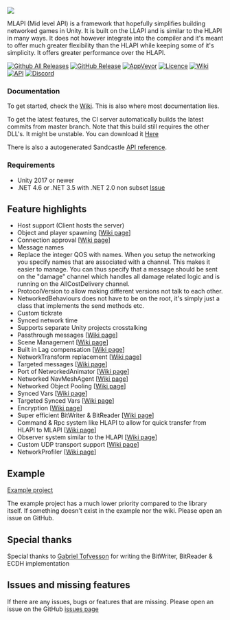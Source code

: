 ![](https://i.imgur.com/d0amtqs.png)

MLAPI (Mid level API) is a framework that hopefully simplifies building networked games in Unity. It is built on the LLAPI and is similar to the HLAPI in many ways. It does not however integrate into the compiler and it's meant to offer much greater flexibility than the HLAPI while keeping some of it's simplicity. It offers greater performance over the HLAPI.

[![Github All Releases](https://img.shields.io/github/downloads/TwoTenPvP/MLAPI/total.svg)](https://github.com/TwoTenPvP/MLAPI/releases)
[![GitHub Release](https://img.shields.io/github/release/TwoTenPvP/MLAPI.svg)](https://github.com/TwoTenPvP/MLAPI/releases)
[![AppVeyor](https://img.shields.io/appveyor/ci/TwoTenPvP/MLAPI.svg)](https://ci.appveyor.com/project/TwoTenPvP/mlapi/build/artifacts)
[![Licence](https://img.shields.io/github/license/TwoTenPvP/MLAPI.svg)](https://github.com/TwoTenPvP/MLAPI/blob/master/LICENCE)
[![Wiki](https://img.shields.io/badge/docs-wiki-green.svg)](https://github.com/TwoTenPvP/MLAPI/wiki)
[![API](https://img.shields.io/badge/docs-api-green.svg)](https://twotenpvp.github.io/MLAPI/docs/index.html)
[![Discord](https://img.shields.io/discord/449263083769036810.svg)](https://discord.gg/FM8SE9E)

### Documentation
To get started, check the [Wiki](https://github.com/TwoTenPvP/MLAPI/wiki).
This is also where most documentation lies.

To get the latest features, the CI server automatically builds the latest commits from master branch. Note that this build still requires the other DLL's. It might be unstable. You can download it [Here](https://ci.appveyor.com/project/TwoTenPvP/mlapi/build/artifacts)

There is also a autogenerated Sandcastle [API reference](https://twotenpvp.github.io/MLAPI/docs/index.html).

### Requirements
* Unity 2017 or newer
* .NET 4.6 or .NET 3.5 with .NET 2.0 non subset [Issue](https://github.com/TwoTenPvP/MLAPI/issues/43)

## Feature highlights
* Host support (Client hosts the server)
* Object and player spawning \[[Wiki page](https://github.com/TwoTenPvP/MLAPI/wiki/Object-Spawning)\]
* Connection approval \[[Wiki page](https://github.com/TwoTenPvP/MLAPI/wiki/Connection-Approval)\]
* Message names
* Replace the integer QOS with names. When you setup the networking you specify names that are associated with a channel. This makes it easier to manage. You can thus specify that a message should be sent on the "damage" channel which handles all damage related logic and is running on the AllCostDelivery channel.
* ProtocolVersion to allow making different versions not talk to each other.
* NetworkedBehaviours does not have to be on the root, it's simply just a class that implements the send methods etc.
* Custom tickrate
* Synced network time
* Supports separate Unity projects crosstalking
* Passthrough messages \[[Wiki page](https://github.com/TwoTenPvP/MLAPI/wiki/Passthrough-messages)\]
* Scene Management \[[Wiki page](https://github.com/TwoTenPvP/MLAPI/wiki/Scene-Management)\]
* Built in Lag compensation \[[Wiki page](https://github.com/TwoTenPvP/MLAPI/wiki/Lag-Compensation)\]
* NetworkTransform replacement \[[Wiki page](https://github.com/TwoTenPvP/MLAPI/wiki/NetworkedTransform)\]
* Targeted messages \[[Wiki page](https://github.com/TwoTenPvP/MLAPI/wiki/Targeted-Messages)\]
* Port of NetworkedAnimator \[[Wiki page](https://github.com/TwoTenPvP/MLAPI/wiki/NetworkedAnimator)\]
* Networked NavMeshAgent \[[Wiki page](https://github.com/TwoTenPvP/MLAPI/wiki/NetworkedNavMeshAgent)\]
* Networked Object Pooling \[[Wiki page](https://github.com/TwoTenPvP/MLAPI/wiki/Networked-Object-Pooling)\]
* Synced Vars \[[Wiki page](https://github.com/TwoTenPvP/MLAPI/wiki/SyncedVars)\]
* Targeted Synced Vars \[[Wiki page](https://github.com/TwoTenPvP/MLAPI/wiki/SyncedVars#target)\]
* Encryption \[[Wiki page](https://github.com/TwoTenPvP/MLAPI/wiki/Message-Encryption)\]
* Super efficient BitWriter & BitReader \[[Wiki page](https://github.com/TwoTenPvP/MLAPI/wiki/BitWriter-&-BitReader)\]
* Command & Rpc system like HLAPI to allow for quick transfer from HLAPI to MLAPI \[[Wiki page](https://github.com/TwoTenPvP/MLAPI/wiki/Attribute-Message-System)\]
* Observer system similar to the HLAPI \[[Wiki page](https://github.com/TwoTenPvP/MLAPI/wiki/Observer)\]
* Custom UDP transport support \[[Wiki page](https://github.com/TwoTenPvP/MLAPI/wiki/Custom-Transports)\]
* NetworkProfiler \[[Wiki page](https://github.com/TwoTenPvP/MLAPI/wiki/NetworkProfiler-Editor-Window)\]

## Example
[Example project](https://github.com/TwoTenPvP/MLAPI-Examples)

The example project has a much lower priority compared to the library itself. If something doesn't exist in the example nor the wiki. Please open an issue on GitHub.

## Special thanks
Special thanks to [Gabriel Tofvesson](https://github.com/GabrielTofvesson) for writing the BitWriter, BitReader & ECDH implementation



## Issues and missing features
If there are any issues, bugs or features that are missing. Please open an issue on the GitHub [issues page](https://github.com/TwoTenPvP/MLAPI/issues)
